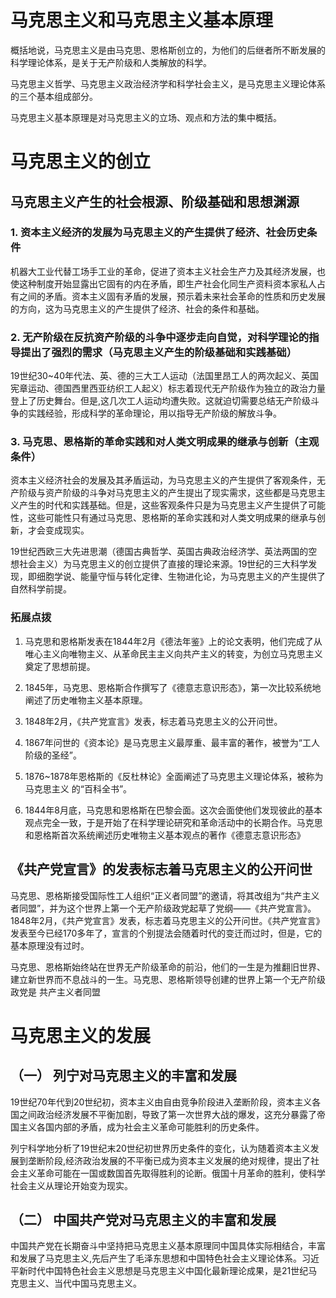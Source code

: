 # 马克思主义和马克思主义基本原理

概括地说，马克思主义是由马克思、恩格斯创立的，为他们的后继者所不断发展的科学理论体系，是关于无产阶级和人类解放的科学。

马克思主义哲学、马克思主义政治经济学和科学社会主义，是马克思主义理论体系的三个基本组成部分。

马克思主义基本原理是对马克思主义的立场、观点和方法的集中概括。

# 马克思主义的创立

## 马克思主义产生的社会根源、阶级基础和思想渊源

 

### 1. 资本主义经济的发展为马克思主义的产生提供了经济、社会历史条件

机器大工业代替工场手工业的革命，促进了资本主义社会生产力及其经济发展，也使这种制度开始显露出它固有的内在矛盾，即生产社会化同生产资料资本家私人占有之间的矛盾。资本主义固有矛盾的发展，预示着未来社会革命的性质和历史发展的方向，这为马克思主义的产生提供了经济、社会的条件和基础。

### 2. 无产阶级在反抗资产阶级的斗争中逐步走向自觉，对科学理论的指导提出了强烈的需求（马克思主义产生的阶级基础和实践基础）

19世纪30~40年代法、英、德的三大工人运动（法国里昂工人的两次起义、英国宪章运动、德国西里西亚纺织工人起义）标志着现代无产阶级作为独立的政治力量登上了历史舞台。但是,这几次工人运动均遭失败。这就迫切需要总结无产阶级斗争的实践经验，形成科学的革命理论，用以指导无产阶级的解放斗争。

### 3. 马克思、恩格斯的革命实践和对人类文明成果的继承与创新（主观条件）

资本主义经济社会的发展及其矛盾运动，为马克思主义的产生提供了客观条件，无产阶级与资产阶级的斗争对马克思主义的产生提出了现实需求，这些都是马克思主义产生的时代和实践基础。但是，这些客观条件只是为马克思主义产生提供了可能性，这些可能性只有通过马克思、恩格斯的革命实践和对人类文明成果的继承与创新，才会变成现实。

19世纪西欧三大先进思潮（德国古典哲学、英国古典政治经济学、英法两国的空想社会主义）为马克思主义的创立提供了直接的理论来源。19世纪的三大科学发现，即细胞学说、能量守恒与转化定律、生物进化论，为马克思主义的产生提供了自然科学前提。

###  拓展点拨

1. 马克思和恩格斯发表在1844年2月《德法年鉴》上的论文表明，他们完成了从唯心主义向唯物主义、从革命民主主义向共产主义的转变，为创立马克思主义奠定了思想前提。

2. 1845年，马克思、恩格斯合作撰写了《德意志意识形态》，第一次比较系统地阐述了历史唯物主义基本原理。

3. 1848年2月，《共产党宣言》发表，标志着马克思主义的公开问世。

4. 1867年问世的《资本论》是马克思主义最厚重、最丰富的著作，被誉为“工人阶级的圣经”。

5. 1876~1878年恩格斯的《反杜林论》全面阐述了马克思主义理论体系，被称为马克思主义 的“百科全书”。

6.  1844年8月底，马克思和恩格斯在巴黎会面。这次会面使他们发现彼此的基本观点完全一致，于是开始了在科学理论研究和革命活动中的长期合作。马克思和恩格斯首次系统阐述历史唯物主义基本观点的著作《德意志意识形态》

 ## 《共产党宣言》的发表标志着马克思主义的公开问世
 
 马克思、恩格斯接受国际性工人组织“正义者同盟”的邀请，将其改组为“共产主义者同盟”，并为这个世界上第一个无产阶级政党起草了党纲——《共产党宣言》。1848年2月，《共产党宣言》发表，标志着马克思主义的公开问世。《共产党宣言》发表至今已经170多年了，宣言的个别提法会随着时代的变迁而过时，但是，它的基本原理没有过时。
 
 马克思、恩格斯始终站在世界无产阶级革命的前沿，他们的一生是为推翻旧世界、建立新世界而不息战斗的一生。马克思、恩格斯领导创建的世界上第一个无产阶级政党是 共产主义者同盟
 
 # 马克思主义的发展
 
  

## （一） 列宁对马克思主义的丰富和发展

19世纪70年代到20世纪初，资本主义由自由竞争阶段进入垄断阶段，资本主义各国之间政治经济发展不平衡加剧，导致了第一次世界大战的爆发，这充分暴露了帝国主义各国内部的矛盾，成为社会主义革命可能胜利的历史条件。

列宁科学地分析了19世纪末20世纪初世界历史条件的变化，认为随着资本主义发展到垄断阶段,经济政治发展的不平衡已成为资本主义发展的绝对规律，提出了社会主义革命可能在一国或数国首先取得胜利的论断。俄国十月革命的胜利，使科学社会主义从理论开始变为现实。

## （二） 中国共产党对马克思主义的丰富和发展

中国共产党在长期奋斗中坚持把马克思主义基本原理同中国具体实际相结合，丰富和发展了马克思主义,先后产生了毛泽东思想和中国特色社会主义理论体系。习近平新时代中国特色社会主义思想是马克思主义中国化最新理论成果，是21世纪马克思主义、当代中国马克思主义。